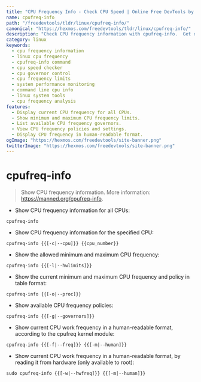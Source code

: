 ```yaml
---
title: "CPU Frequency Info - Check CPU Speed | Online Free DevTools by Hexmos"
name: cpufreq-info
path: "/freedevtools/tldr/linux/cpufreq-info/"
canonical: "https://hexmos.com/freedevtools/tldr/linux/cpufreq-info/"
description: "Check CPU frequency information with cpufreq-info.  Get details on CPU speed, governors, and limits. Free online tool, no registration required."
category: linux
keywords:
  - cpu frequency information
  - linux cpu frequency
  - cpufreq-info command
  - cpu speed checker
  - cpu governor control
  - cpu frequency limits
  - system performance monitoring
  - command line cpu info
  - linux system tools
  - cpu frequency analysis
features:
  - Display current CPU frequency for all CPUs.
  - Show minimum and maximum CPU frequency limits.
  - List available CPU frequency governors.
  - View CPU frequency policies and settings.
  - Display CPU frequency in human-readable format.
ogImage: "https://hexmos.com/freedevtools/site-banner.png"
twitterImage: "https://hexmos.com/freedevtools/site-banner.png"
---
```


# cpufreq-info

> Show CPU frequency information.
> More information: <https://manned.org/cpufreq-info>.

- Show CPU frequency information for all CPUs:

`cpufreq-info`

- Show CPU frequency information for the specified CPU:

`cpufreq-info {{[-c|--cpu]}} {{cpu_number}}`

- Show the allowed minimum and maximum CPU frequency:

`cpufreq-info {{[-l|--hwlimits]}}`

- Show the current minimum and maximum CPU frequency and policy in table format:

`cpufreq-info {{[-o|--proc]}}`

- Show available CPU frequency policies:

`cpufreq-info {{[-g|--governors]}}`

- Show current CPU work frequency in a human-readable format, according to the cpufreq kernel module:

`cpufreq-info {{[-f|--freq]}} {{[-m|--human]}}`

- Show current CPU work frequency in a human-readable format, by reading it from hardware (only available to root):

`sudo cpufreq-info {{[-w|--hwfreq]}} {{[-m|--human]}}`
